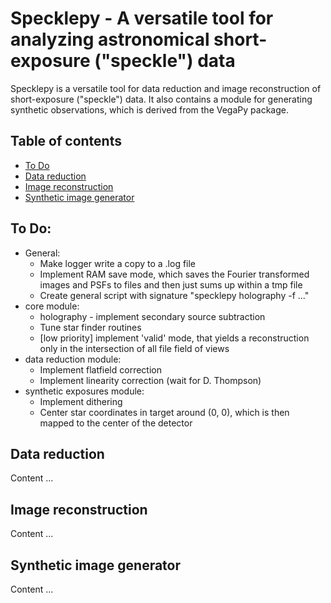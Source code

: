 # Specklepy - A versatile tool for analyzing astronomical short-exposure ("speckle") data

Specklepy is a versatile tool for data reduction and image reconstruction of short-exposure ("speckle") data. It also contains a module for generating synthetic observations, which is derived from the VegaPy package.


## Table of contents
- [To Do](#to-do)
- [Data reduction](#data-reduction)
- [Image reconstruction](#image-reconstruction)
- [Synthetic image generator](#synthetic-image-generator)


## To Do:
* General:
  * Make logger write a copy to a .log file
  * Implement RAM save mode, which saves the Fourier transformed images and PSFs to files and then just sums up within a tmp file
  * Create general script with signature "specklepy holography -f ..."
* core module:
  * holography - implement secondary source subtraction
  * Tune star finder routines
  * [low priority] implement 'valid' mode, that yields a reconstruction only in the intersection of all file field of views
* data reduction module:
  * Implement flatfield correction
  * Implement linearity correction (wait for D. Thompson)
* synthetic exposures module:
  * Implement dithering
  * Center star coordinates in target around (0, 0), which is then mapped to the center of the detector


## Data reduction
Content ...


## Image reconstruction
Content ...


## Synthetic image generator
Content ...
